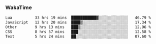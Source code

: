 ### WakaTime

<!--START_SECTION:waka-->

```txt
Lua          33 hrs 19 mins  ███████████▓░░░░░░░░░░░░░   46.79 %
JavaScript   12 hrs 20 mins  ████▒░░░░░░░░░░░░░░░░░░░░   17.34 %
Other        9 hrs 13 mins   ███▒░░░░░░░░░░░░░░░░░░░░░   12.96 %
CSS          8 hrs 57 mins   ███░░░░░░░░░░░░░░░░░░░░░░   12.58 %
Text         5 hrs 24 mins   ██░░░░░░░░░░░░░░░░░░░░░░░   07.60 %
```

<!--END_SECTION:waka-->
